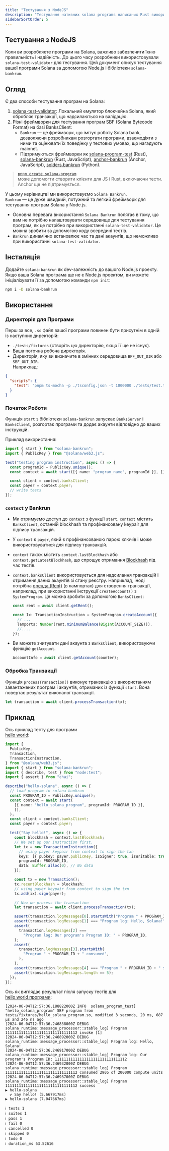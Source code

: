 ```yaml
---
title: "Тестування з NodeJS"
description: "Тестування нативних solana programs написаних Rust використовуючи NodeJS"
sidebarSortOrder: 5
---
```


## Тестування з NodeJS

Коли ви розробляєте програми на Solana, важливо забезпечити їхню правильність і надійність. До цього часу розробники використовували `solana-test-validator` для тестування. Цей документ описує тестування вашої програми Solana за допомогою Node.js і бібліотеки `solana-bankrun`.

## Огляд

Є два способи тестування програм на Solana:

1. [solana-test-validator](https://docs.anza.xyz/cli/examples/test-validator): Локальний емулятор блокчейна Solana, який обробляє транзакції, що надсилаються на валідацію.
2. Різні фреймворки для тестування програм SBF (Solana Bytecode Format) на базі BanksClient:  
   - `Bankrun` — це фреймворк, що імітує роботу Solana bank, дозволяючи розробникам розгортати програми, взаємодіяти з ними та оцінювати їх поведінку у тестових умовах, що нагадують mainnet.  
   - Підтримуються фреймворки як [solana-program-test](https://docs.rs/solana-program-test) (Rust), [solana-bankrun](https://github.com/kevinheavey/solana-bankrun) (Rust, JavaScript), [anchor-bankrun](https://www.npmjs.com/package/anchor-bankrun) (Anchor, JavaScript), [solders.bankrun](https://kevinheavey.github.io/solders/api_reference/bankrun.html) (Python).

> [`pnpm create solana-program`](https://github.com/solana-program/create-solana-program)  
> може допомогти створити клієнти для JS і Rust, включаючи тести. Anchor ще не підтримується.

У цьому керівництві ми використовуємо `Solana Bankrun`.  
`Bankrun` — це дуже швидкий, потужний та легкий фреймворк для тестування програм Solana у Node.js.

- Основна перевага використання `Solana Bankrun` полягає в тому, що вам не потрібно налаштовувати середовище для тестування програм, як це потрібно при використанні `solana-test-validator`. Це можна зробити за допомогою коду всередині тестів.
- `Bankrun` динамічно встановлює час та дані акаунтів, що неможливо при використанні `solana-test-validator`.

## Інсталяція

Додайте `solana-bankrun` як dev-залежність до вашого Node.js проекту. Якщо ваша Solana програма ще не є Node.js проектом, ви можете ініціалізувати її за допомогою команди `npm init`:

```bash
npm i -D solana-bankrun
```
## Використання

### Директорія для Програми

Перш за все, `.so` файл вашої програми повинен бути присутнім в одній із наступних директорій:

- `./tests/fixtures` (створіть цю директорію, якщо її ще не існує).
- Ваша поточна робоча директорія.
- Директорія, яку ви визначите в змінних середовища `BPF_OUT_DIR` або `SBF_OUT_DIR`.  
  Наприклад: 
```json
{
  "scripts": {
    "test": "pnpm ts-mocha -p ./tsconfig.json -t 1000000 ./tests/test.ts"
  }
}
```
### Початок Роботи

Функція `start` з бібліотеки `solana-bankrun` запускає `BanksServer` і `BanksClient`, розгортає програми та додає акаунти відповідно до ваших інструкцій.

Приклад використання:

```typescript
import { start } from "solana-bankrun";
import { PublicKey } from "@solana/web3.js";

test("testing program instruction", async () => {
  const programId = PublicKey.unique();
  const context = await start([{ name: "program_name", programId }], []);

  const client = context.banksClient;
  const payer = context.payer;
  // write tests
});
```
### `context` у Bankrun

- Ми отримуємо доступ до `context` з функції `start`. `context` містить `BanksClient`, останній blockhash та профінансовану keypair для підпису транзакцій.
- У `context` є `payer`, який є профінансованою парою ключів і може використовуватися для підпису транзакцій.
- `context` також містить `context.lastBlockhash` або `context.getLatestBlockhash`, що спрощує отримання [Blockhash](https://solana.com/docs/terminology#blockhash) під час тестів.
- `context.banksClient` використовується для надсилання транзакцій і отримання даних акаунтів зі стану реєстру. Наприклад, іноді потрібна [оренда (Rent)](https://solana.com/docs/terminology#rent) (в лампортах) для створення транзакції, наприклад, при використанні інструкції `createAccount()` з `SystemProgram`. Це можна зробити за допомогою `BanksClient`:

  ```typescript
  const rent = await client.getRent();

  const Ix: TransactionInstruction = SystemProgram.createAccount({
    // ...
    lamports: Number(rent.minimumBalance(BigInt(ACCOUNT_SIZE))),
    //....
  });
  ```
- Ви можете зчитувати дані акаунта з `BanksClient`, використовуючи функцію `getAccount`.

  ```typescript
  AccountInfo = await client.getAccount(counter);
  ```

### Обробка Транзакції

Функція `processTransaction()` виконує транзакцію з використанням завантажених програм і акаунтів, отриманих із функції `start`. Вона повертає результат виконаної транзакції.

```typescript
let transaction = await client.processTransaction(tx);
```
## Приклад

Ось приклад тесту для програми  
[hello world](https://github.com/solana-developers/program-examples/tree/main/basics/hello-solana/native):


```typescript
import {
  PublicKey,
  Transaction,
  TransactionInstruction,
} from "@solana/web3.js";
import { start } from "solana-bankrun";
import { describe, test } from "node:test";
import { assert } from "chai";

describe("hello-solana", async () => {
  // load program in solana-bankrun
  const PROGRAM_ID = PublicKey.unique();
  const context = await start(
    [{ name: "hello_solana_program", programId: PROGRAM_ID }],
    [],
  );
  const client = context.banksClient;
  const payer = context.payer;

  test("Say hello!", async () => {
    const blockhash = context.lastBlockhash;
    // We set up our instruction first.
    let ix = new TransactionInstruction({
      // using payer keypair from context to sign the txn
      keys: [{ pubkey: payer.publicKey, isSigner: true, isWritable: true }],
      programId: PROGRAM_ID,
      data: Buffer.alloc(0), // No data
    });

    const tx = new Transaction();
    tx.recentBlockhash = blockhash;
    // using payer keypair from context to sign the txn
    tx.add(ix).sign(payer);

    // Now we process the transaction
    let transaction = await client.processTransaction(tx);

    assert(transaction.logMessages[0].startsWith("Program " + PROGRAM_ID));
    assert(transaction.logMessages[1] === "Program log: Hello, Solana!");
    assert(
      transaction.logMessages[2] ===
        "Program log: Our program's Program ID: " + PROGRAM_ID,
    );
    assert(
      transaction.logMessages[3].startsWith(
        "Program " + PROGRAM_ID + " consumed",
      ),
    );
    assert(transaction.logMessages[4] === "Program " + PROGRAM_ID + " success");
    assert(transaction.logMessages.length == 5);
  });
});
```
Ось як виглядає результат після запуску тестів для  
[hello world програми](https://github.com/solana-developers/program-examples/tree/main/basics/hello-solana/native):

```text
[2024-06-04T12:57:36.188822000Z INFO  solana_program_test] "hello_solana_program" SBF program from tests/fixtures/hello_solana_program.so, modified 3 seconds, 20 ms, 687 µs and 246 ns ago
[2024-06-04T12:57:36.246838000Z DEBUG solana_runtime::message_processor::stable_log] Program 11111111111111111111111111111112 invoke [1]
[2024-06-04T12:57:36.246892000Z DEBUG solana_runtime::message_processor::stable_log] Program log: Hello, Solana!
[2024-06-04T12:57:36.246917000Z DEBUG solana_runtime::message_processor::stable_log] Program log: Our program's Program ID: 11111111111111111111111111111112
[2024-06-04T12:57:36.246932000Z DEBUG solana_runtime::message_processor::stable_log] Program 11111111111111111111111111111112 consumed 2905 of 200000 compute units
[2024-06-04T12:57:36.246937000Z DEBUG solana_runtime::message_processor::stable_log] Program 11111111111111111111111111111112 success
▶ hello-solana
  ✔ Say hello! (5.667917ms)
▶ hello-solana (7.047667ms)

ℹ tests 1
ℹ suites 1
ℹ pass 1
ℹ fail 0
ℹ cancelled 0
ℹ skipped 0
ℹ todo 0
ℹ duration_ms 63.52616
```

